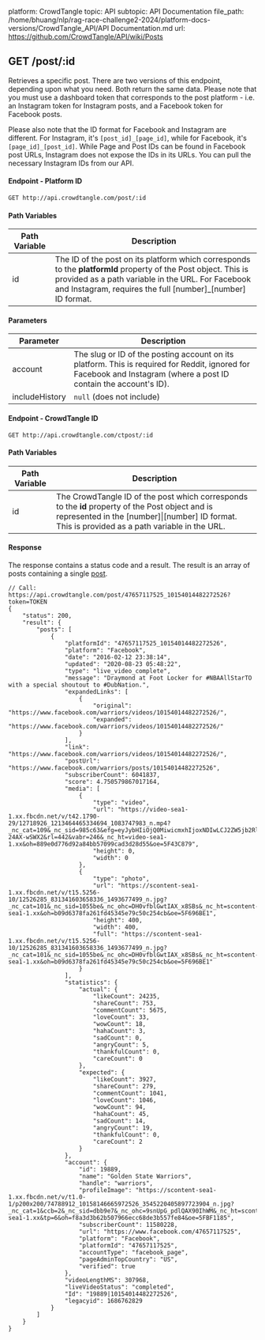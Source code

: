 platform: CrowdTangle
topic: API
subtopic: API Documentation
file_path: /home/bhuang/nlp/rag-race-challenge2-2024/platform-docs-versions/CrowdTangle_API/API Documentation.md
url: https://github.com/CrowdTangle/API/wiki/Posts


## [](#get-postid)GET /post/:id

Retrieves a specific post. There are two versions of this endpoint, depending upon what you need. Both return the same data. Please note that you must use a dashboard token that corresponds to the post platform - i.e. an Instagram token for Instagram posts, and a Facebook token for Facebook posts.

Please also note that the ID format for Facebook and Instagram are different. For Instagram, it's `[post_id]_[page_id]`, while for Facebook, it's `[page_id]_[post_id]`. While Page and Post IDs can be found in Facebook post URLs, Instagram does not expose the IDs in its URLs. You can pull the necessary Instagram IDs from our API.

#### [](#endpoint---platform-id)Endpoint - Platform ID

`GET http://api.crowdtangle.com/post/:id`

#### [](#path-variables)Path Variables

| Path Variable | Description |
| --- | --- |
| id  | The ID of the post on its platform which corresponds to the **platformId** property of the Post object. This is provided as a path variable in the URL. For Facebook and Instagram, requires the full \[number\]\_\[number\] ID format. |

#### [](#parameters-1)Parameters

| Parameter | Description |
| --- | --- |
| account | The slug or ID of the posting account on its platform. This is required for Reddit, ignored for Facebook and Instagram (where a post ID contain the account's ID). |
| includeHistory | `null` (does not include) |

#### [](#endpoint---crowdtangle-id)Endpoint - CrowdTangle ID

`GET http://api.crowdtangle.com/ctpost/:id`

#### [](#path-variables-1)Path Variables

| Path Variable | Description |
| --- | --- |
| id  | The CrowdTangle ID of the post which corresponds to the **id** property of the Post object and is represented in the \[number\]\|\[number\] ID format. This is provided as a path variable in the URL. |

#### [](#response-1)Response

The response contains a status code and a result. The result is an array of posts containing a single [post](https://github.com/CrowdTangle/API/wiki/Post).

    // Call: https://api.crowdtangle.com/post/47657117525_10154014482272526?token=TOKEN
    {
        "status": 200,
        "result": {
            "posts": [
                {
                    "platformId": "47657117525_10154014482272526",
                    "platform": "Facebook",
                    "date": "2016-02-12 23:38:14",
                    "updated": "2020-08-23 05:48:22",
                    "type": "live_video_complete",
                    "message": "Draymond at Foot Locker for #NBAAllStarTO with a special shoutout to #DubNation.",
                    "expandedLinks": [
                        {
                            "original": "https://www.facebook.com/warriors/videos/10154014482272526/",
                            "expanded": "https://www.facebook.com/warriors/videos/10154014482272526/"
                        }
                    ],
                    "link": "https://www.facebook.com/warriors/videos/10154014482272526/",
                    "postUrl": "https://www.facebook.com/warriors/posts/10154014482272526",
                    "subscriberCount": 6041837,
                    "score": 4.750579867017164,
                    "media": [
                        {
                            "type": "video",
                            "url": "https://video-sea1-1.xx.fbcdn.net/v/t42.1790-29/12718926_1213464465334694_1083747983_n.mp4?_nc_cat=109&_nc_sid=985c63&efg=eyJybHIiOjQ0MiwicmxhIjoxNDIwLCJ2ZW5jb2RlX3RhZyI6InYyXzQwMF9jcmZfMjdfbWFpbl8zLjBfc2QifQ%3D%3D&_nc_ohc=e7Ygz2qv-24AX-wSWX2&rl=442&vabr=246&_nc_ht=video-sea1-1.xx&oh=889e0d776d92a84bb57099cad3d28d55&oe=5F43C879",
                            "height": 0,
                            "width": 0
                        },
                        {
                            "type": "photo",
                            "url": "https://scontent-sea1-1.xx.fbcdn.net/v/t15.5256-10/12526285_831341603658336_1493677499_n.jpg?_nc_cat=101&_nc_sid=1055be&_nc_ohc=DH0vfblGwtIAX_x8SBs&_nc_ht=scontent-sea1-1.xx&oh=b09d6378fa261fd45345e79c50c254cb&oe=5F696BE1",
                            "height": 400,
                            "width": 400,
                            "full": "https://scontent-sea1-1.xx.fbcdn.net/v/t15.5256-10/12526285_831341603658336_1493677499_n.jpg?_nc_cat=101&_nc_sid=1055be&_nc_ohc=DH0vfblGwtIAX_x8SBs&_nc_ht=scontent-sea1-1.xx&oh=b09d6378fa261fd45345e79c50c254cb&oe=5F696BE1"
                        }
                    ],
                    "statistics": {
                        "actual": {
                            "likeCount": 24235,
                            "shareCount": 753,
                            "commentCount": 5675,
                            "loveCount": 33,
                            "wowCount": 18,
                            "hahaCount": 3,
                            "sadCount": 0,
                            "angryCount": 5,
                            "thankfulCount": 0,
                            "careCount": 0
                        },
                        "expected": {
                            "likeCount": 3927,
                            "shareCount": 279,
                            "commentCount": 1041,
                            "loveCount": 1046,
                            "wowCount": 94,
                            "hahaCount": 45,
                            "sadCount": 14,
                            "angryCount": 19,
                            "thankfulCount": 0,
                            "careCount": 2
                        }
                    },
                    "account": {
                        "id": 19889,
                        "name": "Golden State Warriors",
                        "handle": "warriors",
                        "profileImage": "https://scontent-sea1-1.xx.fbcdn.net/v/t1.0-1/p200x200/74788912_10158146665972526_3545220405897723904_n.jpg?_nc_cat=1&ccb=2&_nc_sid=dbb9e7&_nc_ohc=9snUpG_pdlQAX90IhWM&_nc_ht=scontent-sea1-1.xx&tp=6&oh=f8a3d3b62b507966ecc68de3b557fe84&oe=5FBF1185",
                        "subscriberCount": 11580228,
                        "url": "https://www.facebook.com/47657117525",
                        "platform": "Facebook",
                        "platformId": "47657117525",
                        "accountType": "facebook_page",
                        "pageAdminTopCountry": "US",
                        "verified": true
                    },
                    "videoLengthMS": 307968,
                    "liveVideoStatus": "completed",
                    "Id": "19889|10154014482272526",
                    "legacyid": 1686762829
                }
            ]
        }
    }